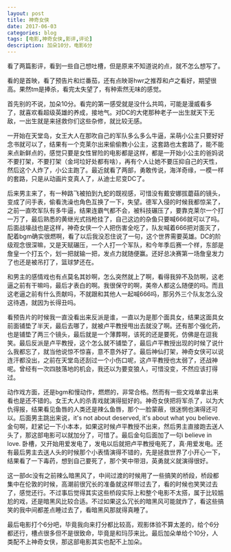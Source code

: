 ```yaml
---
layout: post
title: 神奇女侠
date: 2017-06-03
categories: blog
tags: [电影,神奇女侠,影评,评论]
description: 加朵10分，电影6分
---
```


看了两篇影评，看到一些自己想吐槽，但是原来不知道说的点，就不怎么想写了。

看的是首映，看了预告片和烂番茄，还有点映哥hwr之推荐和卢之看好，期望很高。果然tm是捧杀，看完太失望了，有种索然无味的感觉。

首先别的不说，加朵10分。看完的第一感受就是没什么共鸣，可能是漫威看多了，就喜欢看超级英雄的养成，接地气。对DC的大佬那种老子一出生就天下无敌，一出生就是来拯救你们这些杂修，就比较无感。

一开始在天堂岛，女王大人在那吹自己的军队多么多么牛逼，呆萌小公主只要好好念书就可以了，结果有一个克莱尔出来偷偷教小公主，这套路也太套路了，能不能来点新鲜点的，感觉只要是女性冒险的电影都是这样，都是一开始小公主的爸妈说不要打架，不要打架（金坷垃好处都有啥），再有个人让她不要压抑自己的天性，然后这个人炸了，小公主跑了。最近就看了两部，勇敢传说，海洋奇缘，一模一样的套路，只是从动画片变真人了，从迪士尼变DC了。

后来男主来了，有一种路飞被拍到九蛇的既视感，可惜没有戴安娜拔蘑菇的镜头，变成了问手表，偷看洗澡也角色互换了一下，失望。德军入侵的时候我都惊呆了，之前一直吹军队有多牛逼，结果连霸气都不会，被科技碾压了，要靠克莱尔一个打一万了，最后熟悉的黄继光式挡枪挂了，自己这边的杂鱼只要喊666就可以了吗。后面战壕战也是这样，神奇女侠一个人把伤害全吃了，队友喊着666把对面灭了，配着bgm确实很燃啊，看了以后我没忍住说了一句，这个世界需要英雄。DC的阶级观念很深嘛，又是天赋碾压，一个人打一个军队，和今年季后赛一个样，东部是詹皇一个打五个，划一把就输一把，发点力就随便赢。还好总决赛第一场詹皇发力了也还是被吊打了，篮球梦还在。

和男主的感情戏也有点莫名其妙啊，怎么突然就上了啊，看得我猝不及防啊，这老逼之前有干嘛吗，最后才表白的啊。我很保守的啊，美帝人都这么随便的吗。而且这老逼之前有什么贡献吗，不就跟和其他人一起喊666吗，那另外三个队友怎么没这待遇，就因为长得丑吗。

看预告片的时候我一直没看出来反派是谁，一直以为是那个面具女，结果这面具女前面铺垫了半天，最后去哪了，就被卢平教授甩出去就没了啊。还有那个强化药，也是铺垫了两三个镜头，最后就是一个薄葬啊，该死的还是要死，仿佛是在逗我笑。最后反派是卢平教授，这个怎么就不铺垫了，最后卢平教授出现的时候了说什么我都忘了，就当他说惊不惊喜，意不意外好了。最后神仙打架，神奇女侠可以说连汗都没出，之前在天堂岛还刮过一个小伤口呢，这卢平教授也太弱了，还战神呢。曾经有一次四肢落地的机会，我还以为要变狼人，可惜没变，不然应该打得过。

动作戏方面，还是bgm和慢动作，燃燃的，非常合格。然而有一些文戏单拿出来看也是还不错的。女王大人的杀青戏就演得挺好的。神奇女侠把将军杀了，以为大仇得报，结果看见鱼唇的人类还是辣么鱼唇，那个一脸蒙蔽，很迷惘也演得还可以。后面男主跳出来说，it's not about deserved, it's about what you believe. 金句啊，赶紧记一下小本本，如果这时候卢平教授不出来，然后男主直接跑去送人头了，那这部电影可以就加分了，可惜了。最后金句后面加了一句i believe in love. 卧槽，又开始用爱发电了，发电以后就把卢平教授电死了，真·用爱发电。还有最后男主去送人头的时候那个小表情演得不错的，先是拯救世界了小开心一下，结果看了一下毒药，想到自己要死了，那个笑中带泪，英勇就义就演得很好。

这一部dc没有之前辣么暗黑风了，中间过渡的时候用了一些搞笑的桥段，桥段都集中在伦敦的时候，高潮前很冗长的准备就这样带过去了，看的时候也笑笑过去了，感觉还行。不过事后觉得其实这些桥段实际上和整个电影不太搭，属于比较尴尬的戏，还是暗黑风比较合适。不过如果这么冗长的暗黑风可能就炸了，看这些搞笑的我中间都差点睡过去了，看暗黑风那就得真睡了。

最后电影打个6分吧，毕竟我向来打分都比较高，观影体验不算太差的，给个6分都还行，槽点很多但不是很致命，毕竟是和玛莎来比。最后加朵单给个10分，人类配不上神奇女侠，那这部电影其实也配不上加朵。
